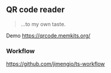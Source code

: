 ## QR code reader

> ...to my own taste.

Demo https://qrcode.memkits.org/

### Workflow

https://github.com/jimengio/ts-workflow

